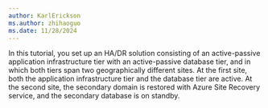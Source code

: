 ```yaml
---
author: KarlErickson
ms.author: zhihaoguo
ms.date: 11/28/2024
---
```


In this tutorial, you set up an HA/DR solution consisting of an active-passive application infrastructure tier with an active-passive database tier, and in which both tiers span two geographically different sites. At the first site, both the application infrastructure tier and the database tier are active. At the second site, the secondary domain is restored with Azure Site Recovery service, and the secondary database is on standby.
